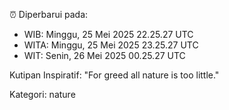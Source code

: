 ⏰ Diperbarui pada:
- WIB: Minggu, 25 Mei 2025 22.25.27 UTC
- WITA: Minggu, 25 Mei 2025 23.25.27 UTC
- WIT: Senin, 26 Mei 2025 00.25.27 UTC

Kutipan Inspiratif:
"For greed all nature is too little."


Kategori: nature

